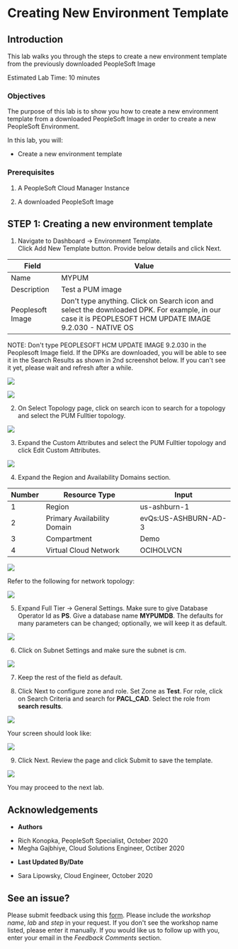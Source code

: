 # Creating New Environment Template

## Introduction

This lab walks you through the steps to create a new environment template from the previously downloaded PeopleSoft Image

Estimated Lab Time: 10 minutes

### Objectives

The purpose of this lab is to show you how to create a new environment template from a downloaded PeopleSoft Image in order to create a new PeopleSoft Environment.

In this lab, you will:
* Create a new environment template

### Prerequisites

1. A PeopleSoft Cloud Manager Instance

2. A downloaded PeopleSoft Image

## **STEP 1**: Creating a new environment template

1. 	Navigate to Dashboard -> Environment Template.  
  Click Add New Template button. Provide below details and click Next. 

  Field | Value
  ---- | -----
  Name | MYPUM
  Description	| Test a PUM image
  Peoplesoft Image | Don't type anything. Click on Search icon and select the downloaded DPK.  For example, in our case it is PEOPLESOFT HCM UPDATE IMAGE 9.2.030 - NATIVE OS

  NOTE: Don't type PEOPLESOFT HCM UPDATE IMAGE 9.2.030 in the Peoplesoft Image field. If the DPKs are downloaded, you will be able to see it in the Search Results as shown in 2nd screenshot below. If you can't see it yet, please wait and refresh after a while.

  ![](./images/s2.png "")

  ![](./images/s3.png "")

2. 	On Select Topology page, click on search icon to search for a topology and select the PUM Fulltier topology.

  ![](./images/2.png "")

3. 	Expand the Custom Attributes and select the PUM Fulltier topology and click Edit Custom Attributes. 

  ![](./images/3.png "")

4. 	Expand the Region and Availability Domains section. 

  Number | Resource Type | Input
  --------- | --------------- | -------------------
  1 | Region | us-ashburn-1
  2 | Primary Availability Domain | evQs:US-ASHBURN-AD-3 
  3 | Compartment	| Demo
  4 | Virtual Cloud Network | OCIHOLVCN

  ![](./images/s5.png "")

Refer to the following for network topology:

  ![](./images/7.png "")

5. 	Expand Full Tier -> General Settings. Make sure to give Database Operator Id as **PS**. Give a database name **MYPUMDB**. The defaults for many parameters can be changed; optionally, we will keep it as default.

  ![](./images/s7.png "")

6. Click on Subnet Settings and make sure the subnet is cm. 

  ![](./images/cm.png "")

7. Keep the rest of the field as default.

8. 	Click Next to configure zone and role. Set Zone as **Test**. For role, click on Search Criteria and search for **PACL_CAD**. Select the role from **search results**.

  ![](./images/s9.png "")

Your screen should look like:

  ![](./images/5.png "")

9. 	Click Next.  Review the page and click Submit to save the template. 

  ![](./images/s10.png "")

You may proceed to the next lab.

## Acknowledgements
* **Authors** 
- Rich Konopka, PeopleSoft Specialist, October 2020
- Megha Gajbhiye, Cloud Solutions Engineer, Octiber 2020

* **Last Updated By/Date** 
- Sara Lipowsky, Cloud Engineer, October 2020

## See an issue?
Please submit feedback using this [form](https://apexapps.oracle.com/pls/apex/f?p=133:1:::::P1_FEEDBACK:1). Please include the *workshop name*, *lab* and *step* in your request.  If you don't see the workshop name listed, please enter it manually. If you would like us to follow up with you, enter your email in the *Feedback Comments* section.
